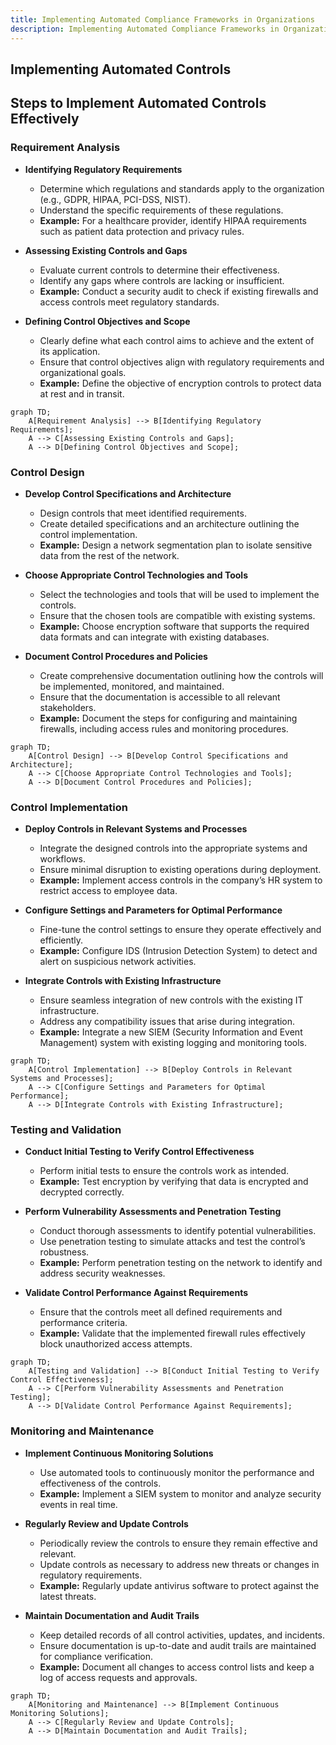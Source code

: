 ```yaml
---
title: Implementing Automated Compliance Frameworks in Organizations
description: Implementing Automated Compliance Frameworks in Organizations
---
```



## Implementing Automated Controls

## Steps to Implement Automated Controls Effectively

### Requirement Analysis
- **Identifying Regulatory Requirements**
  - Determine which regulations and standards apply to the organization (e.g., GDPR, HIPAA, PCI-DSS, NIST).
  - Understand the specific requirements of these regulations.
  - **Example:** For a healthcare provider, identify HIPAA requirements such as patient data protection and privacy rules.

- **Assessing Existing Controls and Gaps**
  - Evaluate current controls to determine their effectiveness.
  - Identify any gaps where controls are lacking or insufficient.
  - **Example:** Conduct a security audit to check if existing firewalls and access controls meet regulatory standards.

- **Defining Control Objectives and Scope**
  - Clearly define what each control aims to achieve and the extent of its application.
  - Ensure that control objectives align with regulatory requirements and organizational goals.
  - **Example:** Define the objective of encryption controls to protect data at rest and in transit.

```mermaid
graph TD;
    A[Requirement Analysis] --> B[Identifying Regulatory Requirements];
    A --> C[Assessing Existing Controls and Gaps];
    A --> D[Defining Control Objectives and Scope];
```

### Control Design
- **Develop Control Specifications and Architecture**
  - Design controls that meet identified requirements.
  - Create detailed specifications and an architecture outlining the control implementation.
  - **Example:** Design a network segmentation plan to isolate sensitive data from the rest of the network.

- **Choose Appropriate Control Technologies and Tools**
  - Select the technologies and tools that will be used to implement the controls.
  - Ensure that the chosen tools are compatible with existing systems.
  - **Example:** Choose encryption software that supports the required data formats and can integrate with existing databases.

- **Document Control Procedures and Policies**
  - Create comprehensive documentation outlining how the controls will be implemented, monitored, and maintained.
  - Ensure that the documentation is accessible to all relevant stakeholders.
  - **Example:** Document the steps for configuring and maintaining firewalls, including access rules and monitoring procedures.

```mermaid
graph TD;
    A[Control Design] --> B[Develop Control Specifications and Architecture];
    A --> C[Choose Appropriate Control Technologies and Tools];
    A --> D[Document Control Procedures and Policies];
```

### Control Implementation
- **Deploy Controls in Relevant Systems and Processes**
  - Integrate the designed controls into the appropriate systems and workflows.
  - Ensure minimal disruption to existing operations during deployment.
  - **Example:** Implement access controls in the company’s HR system to restrict access to employee data.

- **Configure Settings and Parameters for Optimal Performance**
  - Fine-tune the control settings to ensure they operate effectively and efficiently.
  - **Example:** Configure IDS (Intrusion Detection System) to detect and alert on suspicious network activities.

- **Integrate Controls with Existing Infrastructure**
  - Ensure seamless integration of new controls with the existing IT infrastructure.
  - Address any compatibility issues that arise during integration.
  - **Example:** Integrate a new SIEM (Security Information and Event Management) system with existing logging and monitoring tools.

```mermaid
graph TD;
    A[Control Implementation] --> B[Deploy Controls in Relevant Systems and Processes];
    A --> C[Configure Settings and Parameters for Optimal Performance];
    A --> D[Integrate Controls with Existing Infrastructure];
```

### Testing and Validation
- **Conduct Initial Testing to Verify Control Effectiveness**
  - Perform initial tests to ensure the controls work as intended.
  - **Example:** Test encryption by verifying that data is encrypted and decrypted correctly.

- **Perform Vulnerability Assessments and Penetration Testing**
  - Conduct thorough assessments to identify potential vulnerabilities.
  - Use penetration testing to simulate attacks and test the control’s robustness.
  - **Example:** Perform penetration testing on the network to identify and address security weaknesses.

- **Validate Control Performance Against Requirements**
  - Ensure that the controls meet all defined requirements and performance criteria.
  - **Example:** Validate that the implemented firewall rules effectively block unauthorized access attempts.

```mermaid
graph TD;
    A[Testing and Validation] --> B[Conduct Initial Testing to Verify Control Effectiveness];
    A --> C[Perform Vulnerability Assessments and Penetration Testing];
    A --> D[Validate Control Performance Against Requirements];
```

### Monitoring and Maintenance
- **Implement Continuous Monitoring Solutions**
  - Use automated tools to continuously monitor the performance and effectiveness of the controls.
  - **Example:** Implement a SIEM system to monitor and analyze security events in real time.

- **Regularly Review and Update Controls**
  - Periodically review the controls to ensure they remain effective and relevant.
  - Update controls as necessary to address new threats or changes in regulatory requirements.
  - **Example:** Regularly update antivirus software to protect against the latest threats.

- **Maintain Documentation and Audit Trails**
  - Keep detailed records of all control activities, updates, and incidents.
  - Ensure documentation is up-to-date and audit trails are maintained for compliance verification.
  - **Example:** Document all changes to access control lists and keep a log of access requests and approvals.

```mermaid
graph TD;
    A[Monitoring and Maintenance] --> B[Implement Continuous Monitoring Solutions];
    A --> C[Regularly Review and Update Controls];
    A --> D[Maintain Documentation and Audit Trails];
```

